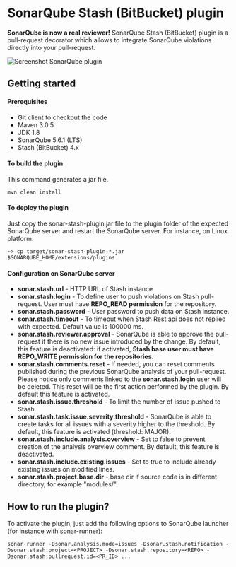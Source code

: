 # SonarQube Stash (BitBucket) plugin

**SonarQube is now a real reviewer!**
SonarQube Stash (BitBucket) plugin is a pull-request decorator which allows to integrate SonarQube violations directly into your pull-request.

![Screenshot SonarQube plugin](resources/Stash-plugin-issues.PNG)

## Getting started

#### Prerequisites
- Git client to checkout the code
- Maven 3.0.5
- JDK 1.8
- SonarQube 5.6.1 (LTS)
- Stash (BitBucket) 4.x

#### To build the plugin
This command generates a jar file.
```
mvn clean install
```

#### To deploy the plugin
Just copy the sonar-stash-plugin jar file to the plugin folder of the expected SonarQube server and restart the SonarQube server. For instance, on Linux platform:
```
~> cp target/sonar-stash-plugin-*.jar $SONARQUBE_HOME/extensions/plugins
```

#### Configuration on SonarQube server

* **sonar.stash.url** - HTTP URL of Stash instance
* **sonar.stash.login** - To define user to push violations on Stash pull-request. User must have **REPO_READ permission** for the repository. 
* **sonar.stash.password** - User password to push data on Stash instance.
* **sonar.stash.timeout** - To timeout when Stash Rest api does not replied with expected. Default value is 100000 ms.
* **sonar.stash.reviewer.approval** - SonarQube is able to approve the pull-request if there is no new issue introduced by the change. By default, this feature is deactivated: if activated, **Stash base user must have REPO_WRITE permission for the repositories.** 
* **sonar.stash.comments.reset** - If needed, you can reset comments published during the previous SonarQube analysis of your pull-request. Please notice only comments linked to the **sonar.stash.login** user will be deleted. This reset will be the first action performed by the plugin. By default this feature is activated.
* **sonar.stash.issue.threshold** - To limit the number of issue pushed to Stash.
* **sonar.stash.task.issue.severity.threshold** - SonarQube is able to create tasks for all issues with a severity higher to the threshold. By default, this feature is activated (threshold: MAJOR).
* **sonar.stash.include.analysis.overview** - Set to false to prevent creation of the analysis overview comment. By default, this feature is deactivated.
* **sonar.stash.include.existing.issues** - Set to true to include already existing issues on modified lines.
* **sonar.stash.project.base.dir** - base dir if source code is in different directory, for example "modules/". 

## How to run the plugin?

To activate the plugin, just add the following options to SonarQube launcher (for instance with sonar-runner):
```
sonar-runner -Dsonar.analysis.mode=issues -Dsonar.stash.notification -Dsonar.stash.project=<PROJECT> -Dsonar.stash.repository=<REPO> -Dsonar.stash.pullrequest.id=<PR_ID> ...
```